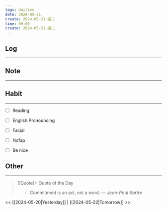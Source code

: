 ```yaml
---
tags: dailies  
date: 2024-05-21
create: 2024-05-21-週二
time: 09:09
create: 2024-05-21-週二
---
```


## Log
---


## Note
---


## Habit
---
- [ ] Reading
- [ ] English Pronouncing
- [ ] Facial
- [ ] Nofap
- [ ] Be nice


## Other
---

> [!Quote]+ Quote of the Day
> > Commitment is an act, not a word.
> — <cite>Jean-Paul Sartre</cite>

<< [[2024-05-20|Yesterday]] | [[2024-05-22|Tomorrow]] >>